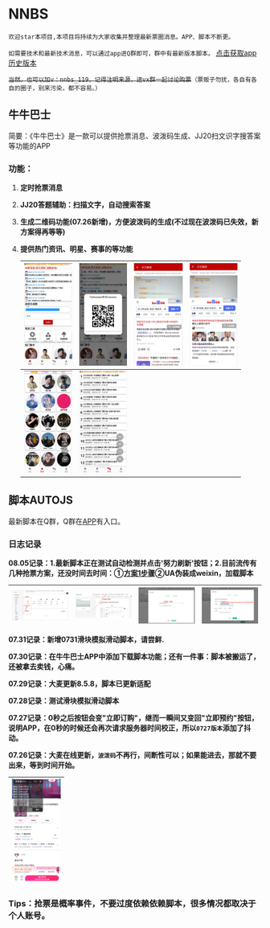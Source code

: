 # NNBS
`欢迎star本项目,本项目将持续为大家收集并整理最新票圈消息。APP、脚本不断更。`

`如需要技术和最新技术消息，可以通过app进Q群即可，群中有最新版本脚本。`
[点击获取app历史版本](https://github.com/Szymou/NNBS/releases)

~~`当然，也可以加v：nnbs_119，记得注明来源，进vx群一起讨论购票`~~`（票贩子勿扰，各自有各自的圈子，别来污染，都不容易。）`

## 牛牛巴士
简要：《牛牛巴士》是一款可以提供抢票消息、波泼码生成、JJ20扫文识字搜答案等功能的APP

### 功能：
1. **定时抢票消息**

2. **JJ20答题辅助：扫描文字，自动搜索答案**

3. **生成二维码功能(07.26新增)，方便波泼码的生成(不过现在波泼码已失效，新方案得再等等)**

4. **提供热门资讯、明星、赛事的等功能**

   | <img src="./img/index.jpg" alt="首页" style="zoom:20%;" /> | <img src="./img/index_prcode.jpg" alt="生成二维码" style="zoom:20%;" /> | <img src="./img/scanText1.jpg" alt="扫描" style="zoom:20%;" /> | <img src="./img/scanText2.jpg" alt="扫描" style="zoom:20%;" /> |
   | ---------------------------------------------------------- | ------------------------------------------------------------ | ------------------------------------------------------------ | ------------------------------------------------------------ |
   | <img src="./img/star.jpg" alt="明星" style="zoom:20%;" />  | <img src="./img/newsArticles.jpg" alt="资讯" style="zoom:20%;" /> |                                                              |                                                              |

   

## 脚本AUTOJS

最新脚本在Q群，Q群在[APP](https://github.com/Szymou/NNBS/releases)有入口。

### 日志记录

**08.05记录：1.最新脚本正在测试自动检测并点击'努力刷新'按钮；2.目前流传有几种抢票方案，还没时间去时间：①[方案1步骤](https://mp.weixin.qq.com/s?__biz=MzI1NTY2MzUyMg==&mid=2247483659&idx=1&sn=4330153643ba705aeeb66e051e2e9110&chksm=ea33cdc6dd4444d0e0e4c7eccea143979790e8d4b5ccdce402ee8c3472d7d8bc1071415139dd#rd)②UA伪装成weixin，加载脚本**

| <img src="./img/w1.png" alt="首页" style="zoom:20%;" /> | <img src="./img/w2.png" alt="首页" style="zoom:20%;" />     |   <img src="./img/w3.png" alt="首页" style="zoom:20%;" />   |   <img src="./img/w4.png" alt="首页" style="zoom:20%;" />   |
| ----- | ---- | ---- | ---- |

**07.31记录：新增0731滑块模拟滑动脚本，请尝鲜.**

**07.30记录：在牛牛巴士APP中添加下载脚本功能；还有一件事：脚本被搬运了，还被拿去卖钱，心痛。**

**07.29记录：大麦更新8.5.8，脚本已更新适配**

**07.28记录：测试滑块模拟滑动脚本**

**07.27记录：0秒之后按钮会变"立即订购"，继而一瞬间又变回"立即预约"按钮，说明APP，在0秒的时候还会再次请求服务器时间校正，所以`0727版本`添加了抖动。**

**07.26记录：大麦在线更新，`波泼码`不再行，间断性可以；如果能进去，那就不要出来，等到时间开始。**

| <img src="./img/autojs0727.jpg" alt="脚本js" style="zoom:20%;" /> |
| ------------------------------------------------------------ |



### Tips：抢票是概率事件，不要过度依赖依赖脚本，很多情况都取决于个人账号。
